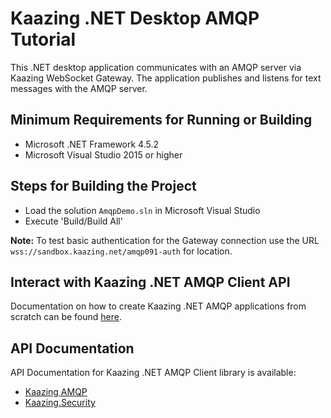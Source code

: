 # Kaazing .NET Desktop AMQP Tutorial

This .NET desktop application communicates with an AMQP server via Kaazing WebSocket Gateway. The application publishes and listens  for text messages with the AMQP server.

## Minimum Requirements for Running or Building

* Microsoft .NET Framework 4.5.2
* Microsoft Visual Studio 2015 or higher

## Steps for Building the Project

* Load the solution `AmqpDemo.sln` in Microsoft Visual Studio
* Execute 'Build/Build All'

__Note:__ To test basic authentication for the Gateway connection use the URL `wss://sandbox.kaazing.net/amqp091-auth` for location.

## Interact with Kaazing .NET AMQP Client API

Documentation on how to create Kaazing .NET AMQP applications from scratch can be found [here](http://kaazing.com/doc/5.0/amqp_client_docs/dev-dotnet/o_dev_dotnet.html).

## API Documentation

API Documentation for Kaazing .NET AMQP Client library is available:

* [Kaazing AMQP](http://kaazing.com/doc/5.0/amqp_client_docs/apidoc/client/dotnet/html/N_Kaazing_AMQP.htm)
* [Kaazing.Security](http://kaazing.com/doc/5.0/amqp_client_docs/apidoc/client/dotnet/gateway/html/N_Kaazing_Security.htm)
